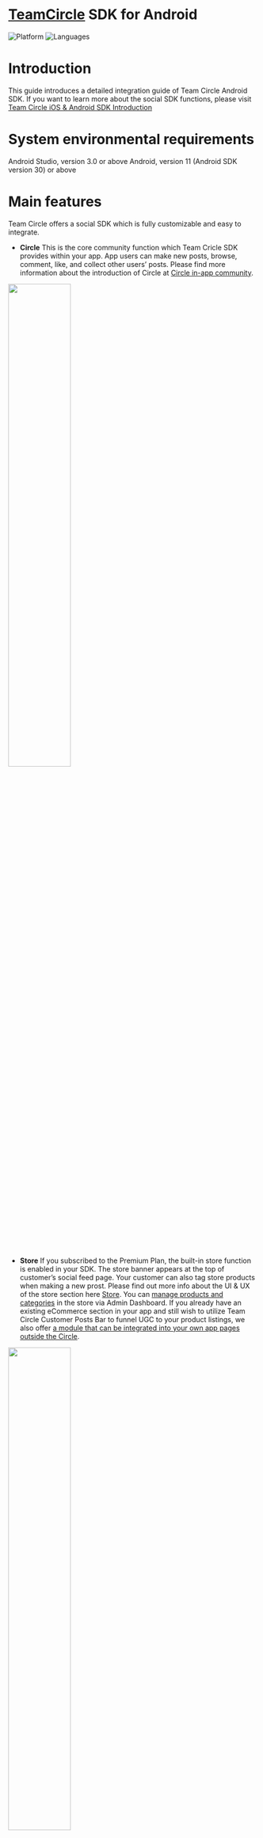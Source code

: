 # [TeamCircle](https://teamcircle.io) SDK for Android

![Platform](https://img.shields.io/badge/platform-ANDROID-orange.svg)
![Languages](https://img.shields.io/badge/language-JAVA-orange.svg)

# Introduction
This guide introduces a detailed integration guide of Team Circle Android SDK. 
If you want to learn more about the social SDK functions, please visit [Team Circle iOS & Android SDK Introduction](https://www.teamcircle.io/document/Team_Circle_iOS_Android_Social_SDK_Introduction)

# System environmental requirements

Android Studio, version 3.0 or above
Android, version 11 (Android SDK version 30) or above

# Main features

Team Circle offers a social SDK which is fully customizable and easy to integrate.

* **Circle** 
This is the core community function which Team Cricle SDK provides within your app. App users can make new posts, browse, comment, like, and collect other users’ posts. Please find more information about the introduction of Circle at [Circle in-app community](https://www.teamcircle.io/document/Team_Circle_iOS_Android_Social_SDK_Introduction?target=Circle_in-app_community).

<img src="https://user-images.githubusercontent.com/114135053/192727471-e96837fe-8fa5-43dd-a30f-9bf82c07d392.png" width="50%">

* **Store**
If you subscribed to the Premium Plan, the built-in store function is enabled in your SDK. The store banner appears at the top of customer’s social feed page. Your customer can also tag store products when making a new prost. Please find out more info about the UI & UX of the store section here [Store](https://www.teamcircle.io/document/Team_Circle_iOS_SDK_Integration_Guide?target=Store). You can [manage products and categories](https://www.teamcircle.io/document/Team_Circle_Admin_Dashboard_Feature_Introduction?target=Manage_store) in the store via Admin Dashboard. If you already have an existing eCommerce section in your app and still wish to utilize Team Circle Customer Posts Bar to funnel UGC to your product listings, we also offer [a module that can be integrated into your own app pages outside the Circle](https://www.teamcircle.io/document/Team_Circle_iOS_SDK_Integration_Guide?target=Store).

<img src="https://user-images.githubusercontent.com/114135053/192728188-dd3a80a1-7e8c-480f-a526-fb6f378ed664.png" width="50%">

* **Instant messaging** Customers can chat with others individually using our IM system. We currently support sending text messages, voice messages, photos, videos. An admin can also [link the admin account with a Circle community account](https://www.teamcircle.io/document/Team_Circle_Admin_Dashboard_Feature_Introduction?target=Link_unlink_accounts). After linking, an “official staff” badge will appear next to the Circle account. Please find more information about details of the IM system here [Instant Messaging](https://www.teamcircle.io/document/Team_Circle_iOS_Android_Social_SDK_Introduction?target=Instant_messaging).

<img src="https://user-images.githubusercontent.com/114135053/192732545-e686d10f-bd3c-4c70-a7eb-ab1b3f7475d0.png" width="50%">

* **Customizable UI** Circle SDK offers customizable UI components so that you can fine tune the Circle to match the style of the rest of your app. First of all, you may switch between two different themes: Light Theme or Dark Theme. Then, all buttons, text, icons, and click effects can be customized. Please find more information about details of the Customizable UI here [Customizable UI](https://www.teamcircle.io/document/Team_Circle_iOS_Android_Social_SDK_Introduction?target=Customizable_UI).

<img src="https://user-images.githubusercontent.com/114135053/192732951-bbefef0a-d617-46a9-81f5-24c171a3ef0d.png" width="50%">

# Integration
## Get started
* Sign up at https://www.TeamCircle.io.
* Login and find App ID and App Key in Admin Dashboard → SDK&DOC → App Info, you will need them in the following steps.

## Project configuration
### Step 1 Add Dependency in your project’s build.gradle
```bash
buildscript {
  //...
}
allprojects {
  repositories {
    //...
    jcenter()
    maven { url 'https://jitpack.io' }
  }
}
```
> **note:** Gradle version7.0.0 or higher;Add Dependency in your project’s setting.gradle
```bash
dependencyResolutionManagement {
  repositoriesMode.set(RepositoriesMode.FAIL_ON_PROJECT_REPOS)
  repositories {
    google()
    mavenCentral()
    jcenter() // Warning: this repository is going to shut down soon
    maven { url 'https://jitpack.io' }
  }
}
```

### Step 2 Add tools:replace="android:theme" in <application> tag in AndroidManifest.xml
```bash
<?xml version="1.0" encoding="utf-8"?>
<manifest xmlns:android="http://schemas.android.com/apk/res/android" xmlns:tools="http://schemas.android.com/tools" >
  // ...
  <application
    // ...
    tools:replace="android:theme">
    // ...
  </application>
</manifest>
```

### Step 3 Copy and paste Team Circle SDK.aar into app/libs folder
```bash
android {
  //...
  repositories {
    flatDir {
      dirs 'libs'
    }
  }
}
```
> **note:** Gradle version7.0.0 or higher;Add Dependency in your project’s setting.gradle
```bash
dependencyResolutionManagement {
  repositoriesMode.set(RepositoriesMode.FAIL_ON_PROJECT_REPOS)
  repositories {
    flatDir {
      dirs 'app/libs'
    }
  }
}
```

### Step 4 Xcode Add Privacy Permission Description
```bash
implementation(name: 'TeamCircleSDK_Release', ext:'aar')
```
Circle SDK has local data storage and UI interface, so you also need to include the following dependencies in your project:
```bash
com.tencent:mmkv-static
com.google.code.gson:gson
com.github.bumptech.glide:glide
com.squareup.okhttp3:okhttp
android.arch.persistence.room:runtime
com.giphy.sdk:ui
com.google.firebase:firebase-core
com.airbnb.android:lottie
com.amazonaws:aws-android-sdk-s3
org.greenrobot:eventbus
com.github.CarGuo.GSYVideoPlayer:GSYVideoPlayer
org.jsoup:jsoup
io.hyphenate:hyphenate-chat
```
If your project does not have the above dependent package files, you can also install the dependent packages in the following ways:
```bash
com.tencent:mmkv-static
implementation 'com.tencent:mmkv-static:1.2.10'
implementation 'com.google.code.gson:gson:2.8.7'

implementation 'com.github.bumptech.glide:glide:4.11.0'
annotationProcessor 'com.github.bumptech.glide:compiler:4.11.0'
implementation "com.github.bumptech.glide:okhttp3-integration:4.11.0"

implementation 'com.squareup.okhttp3:okhttp:4.7.2'
implementation 'com.squareup.okhttp3:logging-interceptor:4.7.2'

implementation 'android.arch.persistence.room:runtime:1.1.1'
annotationProcessor "android.arch.persistence.room:compiler:1.1.1"

implementation 'com.giphy.sdk:ui:1.2.8'

implementation 'com.google.firebase:firebase-core:17.2.2'

implementation "com.airbnb.android:lottie:3.2.2"

implementation 'com.amazonaws:aws-android-sdk-s3:2.16.0'
implementation('com.amazonaws:aws-android-sdk-mobile-client:2.13.+@aar') { transitive = true }
implementation('com.amazonaws:aws-android-sdk-auth-userpools:2.13.+@aar') { transitive = true }

implementation 'org.greenrobot:eventbus:3.0.0'

implementation 'com.github.CarGuo.GSYVideoPlayer:GSYVideoPlayer:v8.1.6-jitpack'

implementation 'org.jsoup:jsoup:1.14.2'

implementation 'io.hyphenate:hyphenate-chat:3.9.5'
```

## TeamCircleListener callbacks
TeamCircleListener gives the results (success or fail) of SDK initialization, login, log out, user data modification, download json file, and unread messages number.
```bash
TeamCircleSDK.getInstance().registerTeamCircleListener(new TeamCircleListener() {
  @Override
  public void loginSuccess(String accountId) {}
  @Override
  public void logoutSuccess() {}
  @Override
  public void onNotificationStateChanged(int notificationCount) {}
  @Override
  public void onEditProfile(String accountName, String avatarUrl, String bio, ProfileAccountListener profileAccountListener) {}
  @Override
  public void onShareJsonDownloaded(String shareJsonContent) {}
  @Override
  public void onDeleteAccount() {}
});
```
Error Codes:
20001: SDK initialization fail
20002: Obtain UUID fail
20003: User not login
20004: Feature not supported

## SDK initialization
There are two options to initialize the SDK:
First, initialize the SDK in ‘onCreate’ of the application with appId and appKey.
```bash
TeamCircleSDK.getInstance().init(application, "xxxx", "xxxxxxx1e472ba7c915d5ab1080dc");
```
Or, register a global listener in ‘onCreate’ of the application and unregister in 'onTerminate'
```bash
public final TeamCircleListener teamCircleListener = new TeamCircleListener () {
  //...
}

@Override
public void onCreate () {
  super.onCreate();
  TeamCircleSDK.getInstance().registerTeamCircleListener(teamCircleListener);
}

@Override
public void onTerminate () {
  super.onTerminate();
  TeamCircleSDK.getInstance().unRegisterTeamCircleListener(teamCircleListener);
}
```

## User account

**Method:** userLogin

**Description:** After user login to your app, call userLogin to update the user login state and sync data with Circle.

**Parameters:**

```bash
public void userLogin(String thirdPartyId, String accountName, String avatarUrl, String accountEmail, String bio);
```
**Sample Code:**

```bash
TeamCircleSDK.getInstance().userLogin(UserRepository.getInstance().getThirdPartyId(),UserRepository.getInstance().getMe().getAccountName(),UserRepository.getInstance().getMe().getAvatarUrl(),UserRepository.getInstance().getMe().getAccountEmail(),UserRepository.getInstance().getMe().getBio());
```

**Method:** userLogout

**Description:** Description: After user logout from your app, call userLogout to update the user login state and sync data with Circle.

**Parameters:**

```bash
public void userLogout();
```
**Sample Code:**

```bash
TeamCircleSDK.getInstance().userLogout();
```

## Actions and notifications
There are several types of actions including like, comment, reply, favorite, followed by other users, and posts get featured by admin. All these actions can be sent to customers as push notifications, and you only need to set ‘Push Notification Callback’ in the Admin Dashboard → SDK&DOC → APP Info. After receiving push notifications in the app, the following methods can be used to redirect to Circle Notification Module:

**Method:** jumpToNotificationCenter

**Parameters:**

```bash
public void jumpToNotificationCenter(Context context, String message);
```
**Sample Code:**

```bash
TeamCircleSDK.getInstance().jumpToNotificationCenter(context, "xxx started following you.");
```
There are two types of messages received by the server, Circle messages and IM offline messages. The specific parameters are as follows:
| **Param** | **Type** | **Description** |
| --- | --- | --- |
| callbackType | String | Message type:<br>NOTIFICATION: Circle messages;<br>MESSAGE: IM offline messages. |
| callbackData | List<Object> | Data list |
| sign | String | Encryption rules: appKey + callbackData encrypt with MD5 |

**Signature sample:**
When you receive notification data as follows: 
```bash
{
  "callbackType": "NOTIFICATION",
  "callbackData": [{
    "notificationType": "FOLLOW",
    "ownerId": "1",
    "accountId": "2",
    "accountName": "Maria",
    "notificationTime": "1661394887563",
    "unreadNum": 11
  }],
  "sign": "e850231501b44e95fea1c8058b11fe3e"
}
```
Suppose your appKey is apmhwgc3, then you need to concatenate the appKey and the received notification data with a semicolon as follows:
```bash
apmhwgc3;[{"notificationType":"FOLLOW","ownerId":"1","accountId":"2","accountName":"Maria","notificationTime":1661394887563,"unreadNum":11}]
```
Finally, encrypt the spliced string above by MD5, and you can get the final encrypted string: **e850231501b44e95fea1c8058b11fe3e**.


CallbackData params of NOTIFICATION:
| **Param** | **Type** | **Description** |
| --- | --- | --- |
| notificationType | String | Notification type:<br>FOLLOW<br>LIKE_POST<br>FEATURED_POST<br>COMMENT<br>LIKE_COMMENT<br>REPLY<br>POST_MENTION<br>COMMENT_MENTION<br>DOWNLOAD_JSON |
| ownerId | String | The user id who receiving the notification |
| accountId | String | The user id who sending the notification |
| accountName | String | The user name who sending the notification |
| notificationTime | Long | Notification sending time, Unix timestamp, unit: ms |

CallbackData params of MESSAGE:
| **Param** | **Type** | **Description** |
| --- | --- | --- |
| messageType | String | Notification type:<br>txt<br>img<br>audio<br>video |
| ownerId | String | The user id who receiving the notification |
| accountId | String | The user id who sending the notification |
| accountName | String | The user name who sending the notification |
| notificationTime | Long | Notification sending time, Unix timestamp, unit: ms |

## Circle modules
Circle module consists of Feed module, UserCenter module, Search Module, and NewPost Module. The circle SDK provides you with a whole Circle UI component and all small independent UI components that you can use separately.

**Method:** CircleFragment

**Description:** Add a whole Circle UI component into the navigation controller, so that Feed module, Search module, UserCenter module, and NewPost module are all included.

```bash
FragmentManager supportFragmentManager = getSupportFragmentManager();
FragmentTransaction fragmentTransaction = supportFragmentManager.beginTransaction();
fragmentTransaction.replace(R.id.root_view, CircleFragment.newInstance());
fragmentTransaction.commit();
```
Don't forget to define the fragment in the layout file:

```bash
<?xml version="1.0" encoding="utf-8"?>
<androidx.constraintlayout.widget.ConstraintLayout xmlns:android="http://schemas.android.com/apk/res/android"
  xmlns:app="http://schemas.android.com/apk/res-auto"
  xmlns:tools="http://schemas.android.com/tools"
  android:layout_width="match_parent"
  android:layout_height="match_parent"
  tools:context="CircleFragmentActivity">
  <fragment
    android:name="com.xkglow.xkchrome.sdk.ui.fragment.CircleFragment"
    android:id="@+id/root_view"
    android:layout_width="match_parent"
    android:layout_height="match_parent"/>
</androidx.constraintlayout.widget.ConstraintLayout>
```
Use the following activities or views if you want to separately use these UI components:

**Method:** FeedView

**Description:** In the Feed module, you can view posts, like, comment, favorite, and follow users.

```bash
<?xml version="1.0" encoding="utf-8"?>
<androidx.constraintlayout.widget.ConstraintLayout
  xmlns:android="http://schemas.android.com/apk/res/android"
  xmlns:app="http://schemas.android.com/apk/res-auto"
  xmlns:tools="http://schemas.android.com/tools"
  android:layout_width="match_parent"
  android:layout_height="match_parent"
  tools:context="CircleFragmentActivity">
  <com.xkglow.xkchrome.sdk.ui.FeedView
    android:id="@+id/root_view"
    android:layout_width="match_parent"
    android:layout_height="match_parent"/>
</androidx.constraintlayout.widget.ConstraintLayout>
```
Or you can also initialize the feed module in code:

```bash
FeedView feedView = new FeedView(MainActivity.this);parentView.addView(feedView);
```

**Method:** UserCenterActivity

**Description:** UserCenter module shows profile image, username, followers and followings, user’s posts and favorite posts.

```bash
TeamCircleSDK.getInstance().openAccountActivity();
```

**Method:** SearchActivity

**Description:** Search module is used to search user accounts and hashtags.

```bash
TeamCircleSDK.getInstance().openSearchActivity();
```

**Method:** NewPostActivity

**Description:** NewPost modules is used to send new user post which can be photos or videos. Also you can include product tags if you choose Premium Plan.

```bash
TeamCircleSDK.getInstance().openNewPostActivity(new NewPostCallback() {
  @Override
  public void onNewPost(NewPostDetail newPostDetail) {
  }
});
```
onNewPost method returns the local post information to be published. After that, you can publish the post information through the sendPost method.

```bash
TeamCircleSDK.getInstance().sendPost(newPostDetail, new SendPostCallBack() {
  @Override
  public void onPostPrepare(RequestPostData requestPostData) {
    // prepare to send post
  }

  @Override
  public void onPostSuccess(RequestPostData requestPostData) {
    // send post success
  }

  @Override
  public void onPostError(RequestPostData requestPostData) {
    // send post error
  }
});
```

## Share Json
Sometimes an app might have its own unique content that it wishes users can share along with the post. These contents are usually related with the core function of the app. Here are a few examples

* An IoT cookware app can enable users to share their recipe program while posting gourmet photos.
* A fitness app can enable users to share their customized training program while posting stunning results.
* An IoT lighting app can enable users to share the customized holiday light animation programs while showing off the end results.

<img src="https://user-images.githubusercontent.com/114135053/192987251-42b59af8-1ddc-4540-867b-811b32fcb1a9.png" width="30%">

In the above example of XKchrome app (for an IoT lighting hardware), the customers can share a light theme built by themselves along with their posts for others to download and run.

Team Circle SDK allows users to attach a downloadable json file while creating new posts. This file can be downloaded by others and perform functions outside Circle as mentioned in the above examples. Maximum size of a json file is 4096 bytes. If the file size exceeds this size, or the file is in another format such as PDF, your app may upload this file to a server and include the link in the json file. Customized icon, text and image can be uploaded along with the json to represent the shared Json file.

By default, the json file contains the following keys:

1. appId and appLogo: In some cases, you may use the same Circle community among multiple apps, for example, smart cookware app1 and app2 for different models. The appId and appLogo could be used to differentiate the shared Json file in order for the app to properly interact with the Json (such as making the compatible Json downloadable).
2. thumbnail: a thumbnail image file that represents the shared item.
3. name: plain text.
4. content: a json format content

**Method:** setShareJsonActivity

**Description:** Set your view controller which shows a custom view for selecting and sharing json.

**Sample Code:**

```bash
TeamCircleSDK.getInstance().getShareJsonSetting().setShareJsonActivity("com.xxxx.xxxx.xxxxActivity", "android.intent.category.DEFAULT");
```

**Method:** setShareJsonIcons

**Description:** Set upload and download icons.

**Sample Code:**

```bash
TeamCircleSDK.getInstance().getShareJsonSetting().setShareJsonIcons(R.drawable.dark_download_share_json,R.drawable.dark_download_share_json_disable,R.drawable.dark_upload_share_json);
```

**Method:** setShareJsonTitle

**Description:** Set title for the json file.

**Sample Code:**

```bash
TeamCircleSDK.getInstance().getShareJsonSetting().setShareJsonTitle("Title"));
```

**Method:** setShareJsonDownloadedTips

**Description:** Set the prompt text while downloading.

**Sample Code:**

```bash
TeamCircleSDK.getInstance().getShareJsonSetting().setShareJsonDownloadedTips("Download success");
```

## Store
Your customers can add product tags while creating new posts if you choose our Premium Plan. There are two options of integrating the Store module:
1. Add a whole Store module. A store section will appear at the top of the Circle social feed.
2. Only integrate the Customer Post Bar into your own product detail page if you have existing ecommerce functions in your app.

Both options require entering complete product info in the [Store](https://www.teamcircle.io/document/Team_Circle_iOS_Android_Social_SDK_Introduction?target=Store) page in the Admin Dashboard.

**Method:** StoreActivity

**Description:** Add a whole Store Module.

**Sample Code:**

```bash
TeamCircleSDK.getInstance().openStoreActivity();
```

**Method:** initCustomerPostBar

**Description:** Add a Customer Post Bar into your own product detail page.

**Sample Code:**

```bash
<com.xkglow.xkchrome.sdk.view.CustomerPostBarView
  android:id="@+id/customer_photo_gallery"
  android:layout_width="match_parent"
  android:layout_height="wrap_content"/>
  CustomerPostBarView customerPostBarView=findViewById(R.id.customer_photo_gallery);
  customerPostBarView.initCustomerPostBar(mProductId);
  customerPostBarView.setDataLoadStateListener(new CustomerPostBarView.DataLoadStateListener() {
  @Override
  public void onDataLoadSuccess(List<PostBean> postBeans) {
  }
});
```

## Instant messaging

**Method:** IMMessageActivity

**Description:** Add a whole IM system.

**Sample Code:**

```bash
IMMessageActivity.start(getContext());
```

# Customizable UI components
Customization on all UI components is optional, it will use default values if any of the following methods are not called.

## Text fonts and colors
* **Method:** setTextFontRegular <br> **Description:** Set regular text font and color, including post descriptions, comments, replies, etc.

* **Method:** setTextFontBold <br> **Description:** Set bold text font and color, including username.

* **Method:** setTextFontAction <br> **Description:** Set action button text font and color, including follow button.

* **Method:** setTextFontProductName <br> **Description:** Set product name text font and color.

* **Method:** setTextFontProductPrice <br> **Description:** Set product price text font and color.

* **Method:** setProductDescColor <br> **Description:** Set product description text color.

Sample Code:

```bash
Typeface typeface = Typeface.createFromAsset(context.getAssets(), "fonts/Roboto.ttf");
TeamCircleSDK.getInstance().getUiSetting().setTextFontRegular(typeface,context.getResources().getColor(R.color.redColor));

Typeface typeface = Typeface.createFromAsset(context.getAssets(), "fonts/Roboto.ttf");
TeamCircleSDK.getInstance().getUiSetting().setTextFontBold(typeface);

Typeface typeface = Typeface.createFromAsset(context.getAssets(), "fonts/Roboto.ttf");
TeamCircleSDK.getInstance().getUiSetting().setTextFontAction(typeface,context.getResources().getColor(R.color.redColor));

Typeface typeface = Typeface.createFromAsset(context.getAssets(), "fonts/Roboto.ttf");
TeamCircleSDK.getInstance().getUiSetting().setTextFontProductName(typeface,context.getResources().getColor(R.color.redColor));

Typeface typeface = Typeface.createFromAsset(context.getAssets(), "fonts/Roboto.ttf");
TeamCircleSDK.getInstance().getUiSetting().setTextFontProductPrice(typeface,context.getResources().getColor(R.color.redColor));

Typeface typeface = Typeface.createFromAsset(context.getAssets(), "fonts/Roboto.ttf");
TeamCircleSDK.getInstance().getUiSetting().setProductDescColor(typeface,context.getResources().getColor(R.color.redColor));
```

## Icons
* **Method:** setIconFavorite <br> **Description:** Set icon for favorite-unselected.
<img src="https://user-images.githubusercontent.com/114135053/193207595-31fc189d-cfd0-4545-bf08-a921e70e5ec8.png" width="40%">

* **Method:** setIconFavoriteSelected <br> **Description:** Set icon for favorite-selected.
<img src="https://user-images.githubusercontent.com/114135053/193207820-e7bc98ee-f689-4b05-8b2e-16f145320ffe.png" width="40%">

* **Method:** setIconTag <br> **Description:** Set icon for tag-unselected.
<img src="https://user-images.githubusercontent.com/114135053/193208162-34169299-6d0b-4ce7-aa81-6f66e044eb0b.png" width="40%">

* **Method:** setIconTagSelected <br> **Description:** Set icon for tag-selected.
<img src="https://user-images.githubusercontent.com/114135053/193208063-acba5fd5-e175-419f-9c0a-2359b933eed4.png" width="40%">

* **Method:** setIconLike <br> **Description:** Set icon for like-unselected.
<img src="https://user-images.githubusercontent.com/114135053/193207743-8ce0c13a-fdd0-4a29-abab-40f8c0aa7294.png" width="40%">

* **Method:** setIconLikeSelected <br> **Description:** Set icon for like-selected.
<img src="https://user-images.githubusercontent.com/114135053/193207089-aa46975e-e9a5-4912-8a2e-0a74fa0b5df0.png" width="40%">

* **Method:** setIconShare <br> **Description:** Set icon for share post.
<img src="https://user-images.githubusercontent.com/114135053/193207304-96a4cb64-df41-457b-8cf2-fb6a70055c2a.png" width="40%">

* **Method:** setIconComment <br> **Description:** Set icon for making comments.
<img srchttps://user-images.githubusercontent.com/114135053/193208233-6ca58d96-f7a2-4be9-b314-1548975cce4f.png" width="40%">

* **Method:** setIconNewPost <br> **Description:** Set icon for creating a new post.
<img src="https://user-images.githubusercontent.com/114135053/193207459-4f27af98-21d5-434b-a06b-b6b55b953e69.png" width="40%">

* **Method:** setIconBack <br> **Description:** Set icon for all back buttons.
<img src="https://user-images.githubusercontent.com/114135053/193207889-fac83ce6-6499-4fd9-adf4-1b4e8c5fc1b4.png" width="40%">

Sample Code:
```bash
TeamCircleSDK.getInstance().getUiSetting().setIconFavorite(R.drawable.favorite);
TeamCircleSDK.getInstance().getUiSetting().setIconFavoriteSelected(R.drawable.favorite_selected);
TeamCircleSDK.getInstance().getUiSetting().setIconTag(R.drawable.tag);
TeamCircleSDK.getInstance().getUiSetting().setIconTagSelected(R.drawable.tag_select);
TeamCircleSDK.getInstance().getUiSetting().setIconLike(R.drawable.like);
TeamCircleSDK.getInstance().getUiSetting().setIconLikeSelected(R.drawable.like_selected);
TeamCircleSDK.getInstance().getUiSetting().setIconShare(R.drawable.share);
TeamCircleSDK.getInstance().getUiSetting().setIconComment(R.drawable.comment);
TeamCircleSDK.getInstance().getUiSetting().setIconNewPost(R.drawable.newpost);
TeamCircleSDK.getInstance().getUiSetting().setIconBack(R.drawable.back);
```
## Colors

* **Method:** setSystemBackgroundColor <br> **Description:** Set the background color of all pages.
<img src="https://user-images.githubusercontent.com/114135053/192998082-93f4eb97-3582-451a-86cf-3381340e22a9.png" width="50%">

* **Method:** setBackgroundEffectColor <br> **Description:** Set the background color of the highlighted section.
<img src="https://user-images.githubusercontent.com/114135053/192998234-79f3e83a-1d75-497f-aea8-8316884e9dcb.png" width="30%">

* **Method:** setLinkColor <br> **Description:** Set all web page link color.
<img src="https://user-images.githubusercontent.com/114135053/192998363-b97d4841-52a9-4a7c-976d-e2cf0828cd66.png" width="30%">

Sample Code:
```bash
TeamCircleSDK.getInstance().getUiSetting().setSystemBackgroundColor(context.getColor(R.color.blackColor));
TeamCircleSDK.getInstance().getUiSetting().setBackgroundEffectColor(context.getColor(R.color.blackColor));
TeamCircleSDK.getInstance().getUiSetting().setLinkColor(context.getColor(R.color.white));
```

## Redirect

* **Method:** toStoreVCtrl <br> **Description:** Redirects to the Store view controller.

* **Method:** toUserCenterVCtrl <br> **Description:** Redirects to the UserCenter view controller.

* **Method:** toNewPostVCtrl <br> **Description:** Redirects to the NewPost view controller.

* **Method:** toSearchVCtrl <br> **Description:** Redirects to the Search view controller.

* **Method:** toChatListAction <br> **Description:** Redirects to the Chat view controller.

* **Method:** toChatAction <br> **Description:** Redirects to the Chat view controller.

Sample Code:
```bash
TCManager.sharedInstance.toStoreVCtrl(nav: navigation) { vc, error in
  if let storeVC = vc {
  }
}
TCManager.sharedInstance.toUserCenterVCtrl(nav: navigation) { vc, error in
  if let userVC = vc {
  }
}
TCManager.sharedInstance.toNewPostVCtrl { error in }
TCManager.sharedInstance.toSearchVCtrl { error in }
TCManager.sharedInstance.toChatListAction(nav: navigation)
TCManager.sharedInstance.toChatAction(nav: navigation, conversationId: "conversationId")
```

## Terms and privacy policy

* **Method:** setPrivacyPolicy <br> **Description:** Set privacy policy website url.

* **Method:** setTermsAndConditions <br> **Description:** Set terms and conditions website url.

Sample Code:
```bash
TeamCircleSDK.getInstance().setPrivacyPolicy("https://xxxxxx.html");
TeamCircleSDK.getInstance().setTermsAndConditions("https://xxxxxx.html");
```
If the links are not entered,these two documents will remain hidden.
